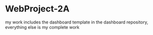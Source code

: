 # WebProject-2A
my work includes the dashboard template in the dashboard repository, everything else is my complete work
